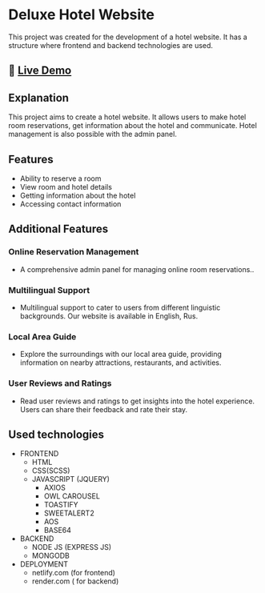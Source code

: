 # Deluxe Hotel Website

This project was created for the development of a hotel website. It has a structure where frontend and backend technologies are used.

## 🔗 [**Live Demo**](https://pro-deluxe-hotel.netlify.app/)

## Explanation

This project aims to create a hotel website. It allows users to make hotel room reservations, get information about the hotel and communicate. Hotel management is also possible with the admin panel.

## Features

- Ability to reserve a room
- View room and hotel details
- Getting information about the hotel
- Accessing contact information

## Additional Features

### Online Reservation Management

- A comprehensive admin panel for managing online room reservations..

### Multilingual Support

- Multilingual support to cater to users from different linguistic backgrounds. Our website is available in English, Rus.

### Local Area Guide

- Explore the surroundings with our local area guide, providing information on nearby attractions, restaurants, and activities.

### User Reviews and Ratings

- Read user reviews and ratings to get insights into the hotel experience. Users can share their feedback and rate their stay.

## Used technologies

- FRONTEND
  - HTML
  - CSS(SCSS)
  - JAVASCRIPT (JQUERY)
    - AXIOS
    - OWL CAROUSEL
    - TOASTIFY
    - SWEETALERT2
    - AOS
    - BASE64
- BACKEND
  - NODE JS (EXPRESS JS)
  - MONGODB
- DEPLOYMENT
  - netlify.com (for frontend)
  - render.com ( for backend)
